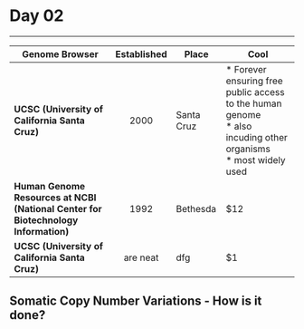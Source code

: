 # Day 02
---

| Genome Browser        | Established       | Place  | Cool  |
| ------------- |:-------------:| -----| ---- |
| **UCSC (University of California Santa Cruz)**| 2000 | Santa Cruz  |* Forever ensuring free public access to the human genome <br> * also incuding other organisms <br> * most widely used |
| **Human Genome Resources at NCBI (National Center for Biotechnology Information)**      | 1992   | Bethesda  |   $12 |
| **UCSC (University of California Santa Cruz)** | are neat     |  dfg  |    $1 |


## Somatic Copy Number Variations - How is it done?
